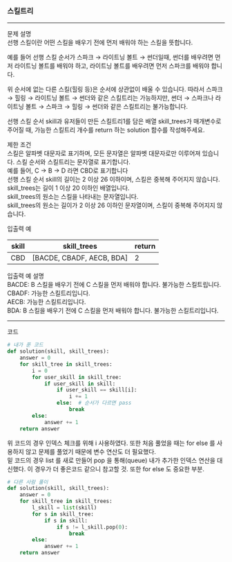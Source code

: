 ### 스킬트리
---
문제 설명  
선행 스킬이란 어떤 스킬을 배우기 전에 먼저 배워야 하는 스킬을 뜻합니다.  

예를 들어 선행 스킬 순서가 스파크 → 라이트닝 볼트 → 썬더일때, 썬더를 배우려면 먼저 라이트닝 볼트를 배워야 하고, 라이트닝 볼트를 배우려면 먼저 스파크를 배워야 합니다.  

위 순서에 없는 다른 스킬(힐링 등)은 순서에 상관없이 배울 수 있습니다. 따라서 스파크 → 힐링 → 라이트닝 볼트 → 썬더와 같은 스킬트리는 가능하지만, 썬더 → 스파크나 라이트닝 볼트 → 스파크 → 힐링 → 썬더와 같은 스킬트리는 불가능합니다.  

선행 스킬 순서 skill과 유저들이 만든 스킬트리1를 담은 배열 skill_trees가 매개변수로 주어질 때, 가능한 스킬트리 개수를 return 하는 solution 함수를 작성해주세요.  

제한 조건  
스킬은 알파벳 대문자로 표기하며, 모든 문자열은 알파벳 대문자로만 이루어져 있습니다.
스킬 순서와 스킬트리는 문자열로 표기합니다.  
예를 들어, C → B → D 라면 CBD로 표기합니다  
선행 스킬 순서 skill의 길이는 2 이상 26 이하이며, 스킬은 중복해 주어지지 않습니다.  
skill_trees는 길이 1 이상 20 이하인 배열입니다.  
skill_trees의 원소는 스킬을 나타내는 문자열입니다.  
skill_trees의 원소는 길이가 2 이상 26 이하인 문자열이며, 스킬이 중복해 주어지지 않습니다.   

입출력 예  

| skill	| skill_trees | return |
|-------|-------------|--------|
| CBD	| [BACDE, CBADF, AECB, BDA] | 2 |  

입출력 예 설명  
BACDE: B 스킬을 배우기 전에 C 스킬을 먼저 배워야 합니다. 불가능한 스킬트립니다.
CBADF: 가능한 스킬트리입니다.  
AECB: 가능한 스킬트리입니다.  
BDA: B 스킬을 배우기 전에 C 스킬을 먼저 배워야 합니다. 불가능한 스킬트리입니다.  

---
코드  
```python
# 내가 푼 코드
def solution(skill, skill_trees):
    answer = 0 
    for skill_tree in skill_trees:
        i = 0 
        for user_skill in skill_tree:
            if user_skill in skill:
                if user_skill == skill[i]:
                    i += 1
                else:  # 순서가 다르면 pass
                    break
        else:
            answer += 1            
    return answer
```  
위 코드의 경우 인덱스 체크를 위해 i 사용하였다. 또한 처음 풀었을 때는 for else 를 사용하지 않고 문제를 풀었기 때문에 변수 연산도 더 필요했다.   
밑 코드의 경우 list 를 새로 만들어 pop 을 통해(queue) 내가 추가한 인덱스 연산을 대신했다. 이 경우가 더 좋은코드 같으니 참고할 것. 또한 for else 도 중요한 부분.  
```python
# 다른 사람 풀이
def solution(skill, skill_trees):
    answer = 0 
    for skill_tree in skill_trees:
        l_skill = list(skill)
        for s in skill_tree:
            if s in skill:
                if s != l_skill.pop(0):
                    break
        else:
            answer += 1
    return answer

```
